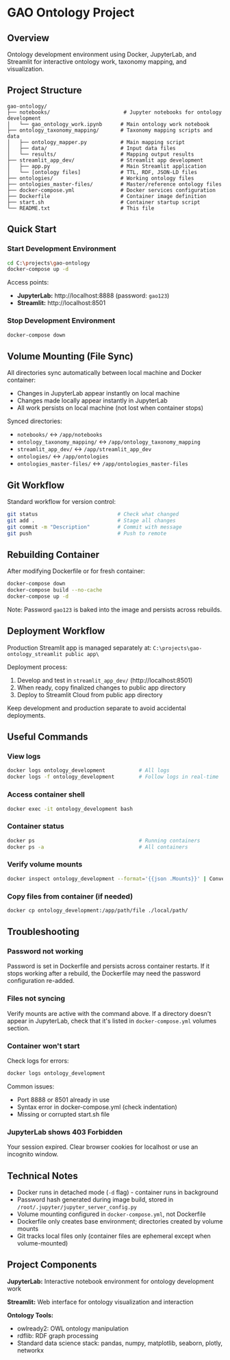 # GAO Ontology Project

## Overview
Ontology development environment using Docker, JupyterLab, and Streamlit for interactive ontology work, taxonomy mapping, and visualization.

## Project Structure

```
gao-ontology/
├── notebooks/                        # Jupyter notebooks for ontology development
│   └── gao_ontology_work.ipynb      # Main ontology work notebook
├── ontology_taxonomy_mapping/       # Taxonomy mapping scripts and data
│   ├── ontology_mapper.py           # Main mapping script
│   ├── data/                        # Input data files
│   └── results/                     # Mapping output results
├── streamlit_app_dev/               # Streamlit app development
│   ├── app.py                       # Main Streamlit application
│   └── [ontology files]             # TTL, RDF, JSON-LD files
├── ontologies/                      # Working ontology files
├── ontologies_master-files/         # Master/reference ontology files
├── docker-compose.yml               # Docker services configuration
├── Dockerfile                       # Container image definition
├── start.sh                         # Container startup script
└── README.txt                       # This file
```

## Quick Start

### Start Development Environment
```bash
cd C:\projects\gao-ontology
docker-compose up -d
```

Access points:
- **JupyterLab:** http://localhost:8888 (password: `gao123`)
- **Streamlit:** http://localhost:8501

### Stop Development Environment
```bash
docker-compose down
```

## Volume Mounting (File Sync)

All directories sync automatically between local machine and Docker container:
- Changes in JupyterLab appear instantly on local machine
- Changes made locally appear instantly in JupyterLab
- All work persists on local machine (not lost when container stops)

Synced directories:
- `notebooks/` ↔ `/app/notebooks`
- `ontology_taxonomy_mapping/` ↔ `/app/ontology_taxonomy_mapping`
- `streamlit_app_dev/` ↔ `/app/streamlit_app_dev`
- `ontologies/` ↔ `/app/ontologies`
- `ontologies_master-files/` ↔ `/app/ontologies_master-files`

## Git Workflow

Standard workflow for version control:

```bash
git status                          # Check what changed
git add .                           # Stage all changes
git commit -m "Description"         # Commit with message
git push                            # Push to remote
```

## Rebuilding Container

After modifying Dockerfile or for fresh container:

```bash
docker-compose down
docker-compose build --no-cache
docker-compose up -d
```

Note: Password `gao123` is baked into the image and persists across rebuilds.

## Deployment Workflow

Production Streamlit app is managed separately at:
`C:\projects\gao-ontology_streamlit public app\`

Deployment process:
1. Develop and test in `streamlit_app_dev/` (http://localhost:8501)
2. When ready, copy finalized changes to public app directory
3. Deploy to Streamlit Cloud from public app directory

Keep development and production separate to avoid accidental deployments.

## Useful Commands

### View logs
```bash
docker logs ontology_development           # All logs
docker logs -f ontology_development        # Follow logs in real-time
```

### Access container shell
```bash
docker exec -it ontology_development bash
```

### Container status
```bash
docker ps                                  # Running containers
docker ps -a                               # All containers
```

### Verify volume mounts
```bash
docker inspect ontology_development --format='{{json .Mounts}}' | ConvertFrom-Json | Format-List
```

### Copy files from container (if needed)
```bash
docker cp ontology_development:/app/path/file ./local/path/
```

## Troubleshooting

### Password not working
Password is set in Dockerfile and persists across container restarts. If it stops working after a rebuild, the Dockerfile may need the password configuration re-added.

### Files not syncing
Verify mounts are active with the command above. If a directory doesn't appear in JupyterLab, check that it's listed in `docker-compose.yml` volumes section.

### Container won't start
Check logs for errors:
```bash
docker logs ontology_development
```

Common issues:
- Port 8888 or 8501 already in use
- Syntax error in docker-compose.yml (check indentation)
- Missing or corrupted start.sh file

### JupyterLab shows 403 Forbidden
Your session expired. Clear browser cookies for localhost or use an incognito window.

## Technical Notes

- Docker runs in detached mode (`-d` flag) - container runs in background
- Password hash generated during image build, stored in `/root/.jupyter/jupyter_server_config.py`
- Volume mounting configured in `docker-compose.yml`, not Dockerfile
- Dockerfile only creates base environment; directories created by volume mounts
- Git tracks local files only (container files are ephemeral except when volume-mounted)

## Project Components

**JupyterLab:** Interactive notebook environment for ontology development work

**Streamlit:** Web interface for ontology visualization and interaction

**Ontology Tools:**
- owlready2: OWL ontology manipulation
- rdflib: RDF graph processing
- Standard data science stack: pandas, numpy, matplotlib, seaborn, plotly, networkx